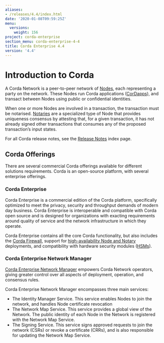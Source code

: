 ```yaml
---
aliases:
- /releases/4.4/index.html
date: '2020-01-08T09:59:25Z'
menu:
  versions:
    weight: 156
project: corda-enterprise
section_menu: corda-enterprise-4-4
title: Corda Enterprise 4.4
version: '4.4'
---
```



# Introduction to Corda

A Corda Network is a peer-to-peer network of [Nodes](../nodedocs.html), each representing a party on the network.
These Nodes run Corda applications ([CorDapps](../cordapps.html)), and transact between Nodes using public or
confidential identities.

When one or more Nodes are involved in a transaction, the transaction must be notarised. [Notaries](../notarydocs.html) are a specialized type
of Node that provides uniqueness consensus by attesting that, for a given transaction, it has not already signed other
transactions that consumes any of the proposed transaction’s input states.

For all Corda release notes, see the [Release Notes](release-notes-index.md) index page.


## Corda Offerings

There are several commercial Corda offerings available for different solutions requirements. Corda is an open-source platform,
with several enterprise offerings.


### Corda Enterprise

Corda Enterprise is a commercial edition of the Corda platform, specifically optimized to meet the privacy, security and
throughput demands of modern day business. Corda Enterprise is interoperable and compatible with Corda open source and
is designed for organizations with exacting requirements around quality of service and the network infrastructure in
which they operate.

Corda Enterprise contains all the core Corda functionality, but also includes the [Corda Firewall](../firewalldocs.html),
support for [high-availability Node and Notary](../hadocs.html) deployments, and compatibility with hardware security modules ([HSMs](../hsmdoc.html)).


### Corda Enterprise Network Manager

[Corda Enterprise Network Manager](../cenmdocs.html) empowers Corda Network operators, giving greater control over all
aspects of deployment, operation, and consensus rules.

Corda Enterprise Network Manager encompasses three main services:


* The Identity Manager Service. This service enables Nodes to join the network, and handles Node certificate revocation
* The Network Map Service. This service provides a global view of the Network. The public identity of each Node in the Network is registered with the Network Map Service.
* The Signing Service. This service signs approved requests to join the network (CSRs) or revoke a certificate (CRRs), and is also responsible for updating the Network Map Service.











